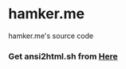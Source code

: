 # hamker.me
hamker.me's source code
### Get ansi2html.sh from [Here](https://github.com/pixelb/scripts/blob/master/scripts/ansi2html.sh)
